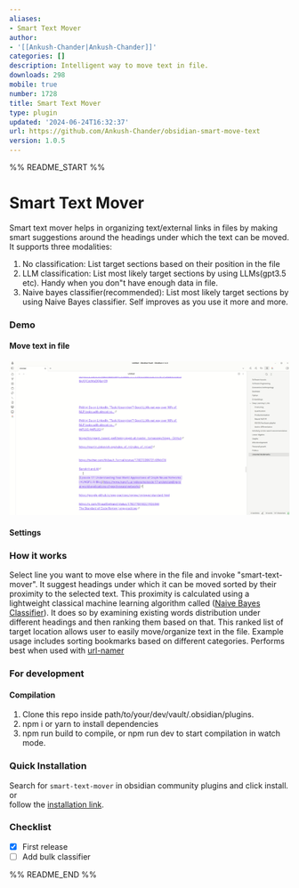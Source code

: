 ```yaml
---
aliases:
- Smart Text Mover
author:
- '[[Ankush-Chander|Ankush-Chander]]'
categories: []
description: Intelligent way to move text in file.
downloads: 298
mobile: true
number: 1728
title: Smart Text Mover
type: plugin
updated: '2024-06-24T16:32:37'
url: https://github.com/Ankush-Chander/obsidian-smart-move-text
version: 1.0.5
---
```


%% README_START %%

# Smart Text Mover

Smart text mover helps in organizing text/external links in files by making smart suggestions around the headings under
which the text can be moved. It supports three modalities:

1. No classification: List target sections based on their position in the file
2. LLM classification: List most likely target sections by using LLMs(gpt3.5 etc). Handy when you don"t have enough data
   in file.
3. Naive bayes classifier(recommended): List most likely target sections by using Naive Bayes classifier. Self improves
   as you use it
   more and more.

### Demo
#### Move text in file
![Alt Text](https://raw.githubusercontent.com/Ankush-Chander/obsidian-smart-move-text/HEAD/demo/smart_text_mover.gif)

#### Settings


### How it works

Select line you want to move else where in the file and invoke "smart-text-mover". It suggest headings under which it
can be moved sorted by their proximity to the selected text. This proximity is calculated using a lightweight classical
machine
learning algorithm called ([Naive Bayes Classifier](https://en.wikipedia.org/wiki/Naive_Bayes_classifier)). It does so
by examining existing words distribution under different headings and then ranking them based on that. This ranked list
of target location allows user to easily move/organize text in the file. Example usage includes sorting bookmarks based
on different categories. Performs best when used with [url-namer](https://github.com/zfei/obsidian-url-namer)

### For development
#### Compilation
1. Clone this repo inside path/to/your/dev/vault/.obsidian/plugins.
2. npm i or yarn to install dependencies
3. npm run build to compile, or npm run dev to start compilation in watch mode.


### Quick Installation
Search for `smart-text-mover` in obsidian community plugins and click install.  
or  
follow the [installation link](https://obsidian.md/plugins?id=smart-text-mover).

[//]: # (### Changelog)

### Checklist 
- [x] First release
- [ ] Add bulk classifier

[//]: # (### Support)



%% README_END %%